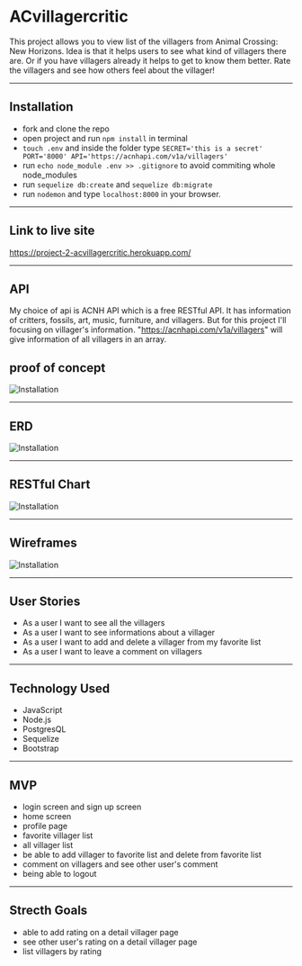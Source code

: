 # ACvillagercritic
This project allows you to view list of the villagers from Animal Crossing: New Horizons. Idea is that it helps users to see what kind of villagers there are. Or if you have villagers already it helps to get to know them better. Rate the villagers and see how others feel about the villager!

---
## Installation
- fork and clone the repo
- open project and run `npm install` in terminal
- `touch .env` and inside the folder type `SECRET='this is a secret' PORT='8000' API='https://acnhapi.com/v1a/villagers'`
- run `echo node_module .env >> .gitignore` to avoid commiting whole node_modules
- run `sequelize db:create` and `sequelize db:migrate`
- run `nodemon` and type `localhost:8000` in your browser.

---
## Link to live site
https://project-2-acvillagercritic.herokuapp.com/

---
##  API
My choice of api is ACNH API which is a free RESTful API. It has information of critters, fossils, art, music, furniture, and villagers. But for this project I'll focusing on villager's information. "https://acnhapi.com/v1a/villagers" will give information of all villagers in an array.

## proof of concept
![Installation](concept.drawio.png)

---
## ERD
![Installation](erd.drawio.png)

---
## RESTful Chart
![Installation](restful-route.drawio.png)

---
## Wireframes
![Installation](wireframe.drawio.png)

---
## User Stories
- As a user I want to see all the villagers
- As a user I want to see informations about a villager
- As a user I want to add and delete a villager from my favorite list
- As a user I want to leave a comment on villagers

---
## Technology Used
- JavaScript
- Node.js
- PostgresQL
- Sequelize
- Bootstrap

---
## MVP
- login screen and sign up screen
- home screen
- profile page
- favorite villager list
- all villager list
- be able to add villager to favorite list and delete from favorite list
- comment on villagers and see other user's comment 
- being able to logout

---
## Strecth Goals
- able to add rating on a detail villager page
- see other user's rating on a detail villager page
- list villagers by rating
